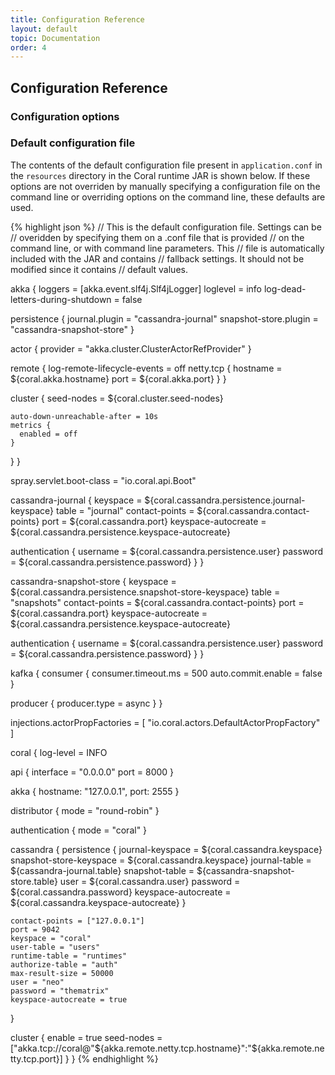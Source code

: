 ```yaml
---
title: Configuration Reference
layout: default
topic: Documentation
order: 4
---
```

<!--
   Licensed to the Apache Software Foundation (ASF) under one or more
   contributor license agreements.  See the NOTICE file distributed with
   this work for additional information regarding copyright ownership.
   The ASF licenses this file to You under the Apache License, Version 2.0
   (the "License"); you may not use this file except in compliance with
   the License.  You may obtain a copy of the License at

       http://www.apache.org/licenses/LICENSE-2.0

   Unless required by applicable law or agreed to in writing, software
   distributed under the License is distributed on an "AS IS" BASIS,
   WITHOUT WARRANTIES OR CONDITIONS OF ANY KIND, either express or implied.
   See the License for the specific language governing permissions and
   limitations under the License.
-->

## Configuration Reference

### Configuration options



### Default configuration file

The contents of the default configuration file present in `application.conf` in the `resources` directory in the Coral runtime JAR is shown below.
If these options are not overriden by manually specifying a configuration file on the command line or overriding options on the command line, these defaults are used.

{% highlight json %}
// This is the default configuration file. Settings can be
// overidden by specifying them on a .conf file that is provided
// on the command line, or with command line parameters. This
// file is automatically included with the JAR and contains
// fallback settings. It should not be modified since it contains
// default values.

akka {
  loggers = [akka.event.slf4j.Slf4jLogger]
  loglevel = info
  log-dead-letters-during-shutdown = false

  persistence {
    journal.plugin = "cassandra-journal"
    snapshot-store.plugin = "cassandra-snapshot-store"
  }

  actor {
    provider = "akka.cluster.ClusterActorRefProvider"
  }

  remote {
    log-remote-lifecycle-events = off
    netty.tcp {
      hostname = ${coral.akka.hostname}
      port = ${coral.akka.port}
    }
  }

  cluster {
    seed-nodes = ${coral.cluster.seed-nodes}

    auto-down-unreachable-after = 10s
    metrics {
      enabled = off
    }
  }
}

spray.servlet.boot-class = "io.coral.api.Boot"

cassandra-journal {
  keyspace = ${coral.cassandra.persistence.journal-keyspace}
  table = "journal"
  contact-points = ${coral.cassandra.contact-points}
  port = ${coral.cassandra.port}
  keyspace-autocreate = ${coral.cassandra.persistence.keyspace-autocreate}

  authentication {
    username = ${coral.cassandra.persistence.user}
    password = ${coral.cassandra.persistence.password}
  }
}

cassandra-snapshot-store {
  keyspace = ${coral.cassandra.persistence.snapshot-store-keyspace}
  table = "snapshots"
  contact-points = ${coral.cassandra.contact-points}
  port = ${coral.cassandra.port}
  keyspace-autocreate = ${coral.cassandra.persistence.keyspace-autocreate}

  authentication {
    username = ${coral.cassandra.persistence.user}
    password = ${coral.cassandra.persistence.password}
  }
}

kafka {
  consumer {
    consumer.timeout.ms = 500
    auto.commit.enable = false
  }

  producer {
    producer.type = async
  }
}

injections.actorPropFactories = [
  "io.coral.actors.DefaultActorPropFactory"
]

coral {
  log-level = INFO

  api {
    interface = "0.0.0.0"
    port = 8000
  }

  akka {
    hostname: "127.0.0.1",
    port: 2555
  }

  distributor {
    mode = "round-robin"
  }

  authentication {
    mode = "coral"
  }

  cassandra {
    persistence {
      journal-keyspace = ${coral.cassandra.keyspace}
      snapshot-store-keyspace = ${coral.cassandra.keyspace}
      journal-table = ${cassandra-journal.table}
      snapshot-table = ${cassandra-snapshot-store.table}
      user = ${coral.cassandra.user}
      password = ${coral.cassandra.password}
      keyspace-autocreate = ${coral.cassandra.keyspace-autocreate}
    }

    contact-points = ["127.0.0.1"]
    port = 9042
    keyspace = "coral"
    user-table = "users"
    runtime-table = "runtimes"
    authorize-table = "auth"
    max-result-size = 50000
    user = "neo"
    password = "thematrix"
    keyspace-autocreate = true
  }

  cluster {
    enable = true
    seed-nodes = ["akka.tcp://coral@"${akka.remote.netty.tcp.hostname}":"${akka.remote.netty.tcp.port}]
  }
}
{% endhighlight %}